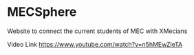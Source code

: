 # MECSphere
Website to connect the current students of MEC with XMecians

Video Link
https://www.youtube.com/watch?v=n5hMEwZleTA

